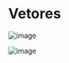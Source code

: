 # Vetores

![image](https://github.com/JoseLeonardoCordeiroBahia/comportamento-de-memoria-arrays-e-listas-java/assets/63564226/be850775-8403-4807-a229-7e844eee6da2)

![image](https://github.com/JoseLeonardoCordeiroBahia/comportamento-de-memoria-arrays-e-listas-java/assets/63564226/33e4815e-2d57-410c-b69d-79c0a819be16)
